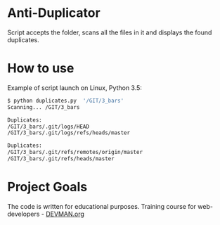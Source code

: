 
# Anti-Duplicator
Script accepts the folder, scans all the files in it and displays the found duplicates.
# How to use
Example of script launch on Linux, Python 3.5:
```bash
$ python duplicates.py  '/GIT/3_bars'
Scanning... /GIT/3_bars

Duplicates:
/GIT/3_bars/.git/logs/HEAD
/GIT/3_bars/.git/logs/refs/heads/master

Duplicates:
/GIT/3_bars/.git/refs/remotes/origin/master
/GIT/3_bars/.git/refs/heads/master

```
# Project Goals

The code is written for educational purposes. Training course for web-developers - [DEVMAN.org](https://devman.org)
